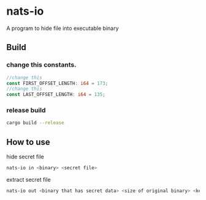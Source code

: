 # nats-io
A program to hide file into executable binary

## Build
### change this constants.
```rust:main.rs
//change this
const FIRST_OFFSET_LENGTH: i64 = 173;
//change this
const LAST_OFFSET_LENGTH: i64 = 135;
```

### release build
```bash
cargo build --release
```

## How to use
hide secret file
```bash
nats-io in <binary> <secret file>
```

extract secret file

```bash
nats-io out <binary that has secret data> <size of original binary> <key>
```
